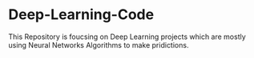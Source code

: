 # Deep-Learning-Code

This Repository is foucsing on Deep Learning projects which are mostly using Neural Networks Algorithms to make pridictions.

